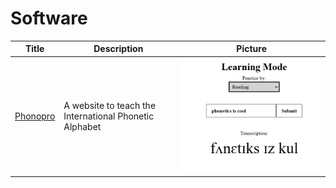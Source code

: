 # Software

| Title | Description | Picture |
|----------|--------------------------------------------------------|---|
| [Phonopro](https://phonopro.netlify.app/) | A website to teach the International Phonetic Alphabet | ![screenshot of phonopro](./phonopro.png) |

<br />
<br />
<br />
<br />
<br />
<br />
<br />